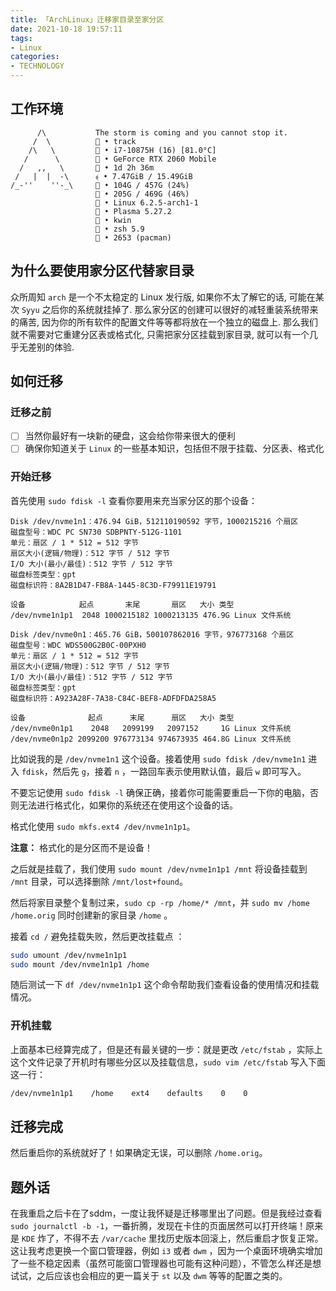 ```yaml
---
title: 「ArchLinux」迁移家目录至家分区
date: 2021-10-18 19:57:11
tags:
- Linux
categories:
- TECHNOLOGY
---
```


## 工作环境

```
      /\           The storm is coming and you cannot stop it. 
     /  \           • track 
    /\   \          • i7-10875H (16) [81.0°C] 
   /      \        ﬙ • GeForce RTX 2060 Mobile 
  /   ,,   \        • 1d 2h 36m 
 /   |  |  -\      ﴾ • 7.47GiB / 15.49GiB 
/_-''    ''-_\      • 104G / 457G (24%) 
                    • 205G / 469G (46%) 
                    • Linux 6.2.5-arch1-1 
                    • Plasma 5.27.2 
                    • kwin 
                    • zsh 5.9 
                    • 2653 (pacman) 
```

## 为什么要使用家分区代替家目录

众所周知 `arch` 是一个不太稳定的 Linux 发行版, 如果你不太了解它的话, 可能在某次 `Syyu` 之后你的系统就挂掉了. 那么家分区的创建可以很好的减轻重装系统带来的痛苦, 因为你的所有软件的配置文件等等都将放在一个独立的磁盘上. 那么我们就不需要对它重建分区表或格式化, 只需把家分区挂载到家目录, 就可以有一个几乎无差别的体验.

## 如何迁移

### 迁移之前

- [ ] 当然你最好有一块新的硬盘，这会给你带来很大的便利
- [ ] 确保你知道关于 `Linux` 的一些基本知识，包括但不限于挂载、分区表、格式化

### 开始迁移

首先使用 `sudo fdisk -l` 查看你要用来充当家分区的那个设备：

```
Disk /dev/nvme1n1：476.94 GiB，512110190592 字节，1000215216 个扇区
磁盘型号：WDC PC SN730 SDBPNTY-512G-1101          
单元：扇区 / 1 * 512 = 512 字节
扇区大小(逻辑/物理)：512 字节 / 512 字节
I/O 大小(最小/最佳)：512 字节 / 512 字节
磁盘标签类型：gpt
磁盘标识符：8A2B1D47-FB8A-1445-8C3D-F79911E19791

设备            起点       末尾       扇区   大小 类型
/dev/nvme1n1p1  2048 1000215182 1000213135 476.9G Linux 文件系统

Disk /dev/nvme0n1：465.76 GiB，500107862016 字节，976773168 个扇区
磁盘型号：WDC WDS500G2B0C-00PXH0                  
单元：扇区 / 1 * 512 = 512 字节
扇区大小(逻辑/物理)：512 字节 / 512 字节
I/O 大小(最小/最佳)：512 字节 / 512 字节
磁盘标签类型：gpt
磁盘标识符：A923A28F-7A38-C84C-BEF8-ADFDFDA258A5

设备              起点      末尾      扇区   大小 类型
/dev/nvme0n1p1    2048   2099199   2097152     1G Linux 文件系统
/dev/nvme0n1p2 2099200 976773134 974673935 464.8G Linux 文件系统
```

比如说我的是 `/dev/nvme1n1` 这个设备。接着使用 `sudo fdisk /dev/nvme1n1` 进入 `fdisk`，然后先 `g`，接着 `n` ，一路回车表示使用默认值，最后 `w` 即可写入。

不要忘记使用 `sudo fdisk -l` 确保正确，接着你可能需要重启一下你的电脑，否则无法进行格式化，如果你的系统还在使用这个设备的话。

格式化使用 `sudo mkfs.ext4 /dev/nvme1n1p1`。

**注意：** 格式化的是分区而不是设备！

之后就是挂载了，我们使用 `sudo mount /dev/nvme1n1p1 /mnt` 将设备挂载到 `/mnt` 目录，可以选择删除 `/mnt/lost+found`。

然后将家目录整个复制过来，`sudo cp -rp /home/* /mnt`，并 `sudo mv /home /home.orig` 同时创建新的家目录 `/home` 。

接着 `cd /` 避免挂载失败，然后更改挂载点 ：

```bash
sudo umount /dev/nvme1n1p1
sudo mount /dev/nvme1n1p1 /home
```

随后测试一下 `df /dev/nvme1n1p1` 这个命令帮助我们查看设备的使用情况和挂载情况。

### 开机挂载

上面基本已经算完成了，但是还有最关键的一步：就是更改 `/etc/fstab` ，实际上这个文件记录了开机时有哪些分区以及挂载信息，`sudo vim /etc/fstab` 写入下面这一行：

```bash
/dev/nvme1n1p1    /home    ext4    defaults    0    0
```

## 迁移完成

然后重启你的系统就好了！如果确定无误，可以删除 `/home.orig`。

## 题外话

在我重启之后卡在了sddm，一度让我怀疑是迁移哪里出了问题。但是我经过查看 `sudo journalctl -b -1`，一番折腾，发现在卡住的页面居然可以打开终端！原来是 `KDE` 炸了，不得不去 `/var/cache` 里找历史版本回滚上，然后重启才恢复正常。这让我考虑更换一个窗口管理器，例如 `i3` 或者 `dwm` ，因为一个桌面环境确实增加了一些不稳定因素（虽然可能窗口管理器也可能有这种问题），不管怎么样还是想试试，之后应该也会相应的更一篇关于 `st` 以及 `dwm` 等等的配置之类的。
